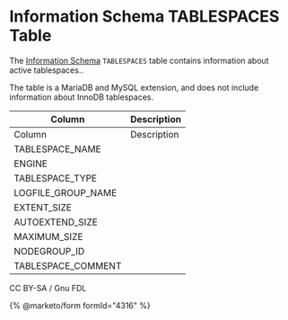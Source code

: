 
# Information Schema TABLESPACES Table

The [Information Schema](../README.md) `TABLESPACES` table contains information about active tablespaces..


The table is a MariaDB and MySQL extension, and does not include information about InnoDB tablespaces.



| Column | Description |
| --- | --- |
| Column | Description |
| TABLESPACE_NAME |  |
| ENGINE |  |
| TABLESPACE_TYPE |  |
| LOGFILE_GROUP_NAME |  |
| EXTENT_SIZE |  |
| AUTOEXTEND_SIZE |  |
| MAXIMUM_SIZE |  |
| NODEGROUP_ID |  |
| TABLESPACE_COMMENT |  |




CC BY-SA / Gnu FDL


{% @marketo/form formId="4316" %}
